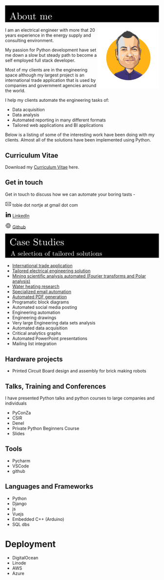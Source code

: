![porfolio](assets/about-me.png "about me")



<img src="assets/tooblippe.jpg" alt="drawing" width="200" style="float: right;" title="tobie nortje"/>



I am an electrical engineer with more that 20 years experience in
the energy supply and consulting environment.

My passion for Python development have set me down a slow but 
steady path to become a self employed full stack developer.

Most of my clients are in the engineering space although 
my largest project is an international trade application 
that is used by companies and government agencies 
around the world.

I help my clients automate the engineering tasks of:
* Data acquisition
* Data analysis
* Automated reporting in many different formats
* Tailored web applications and BI applications

Below is a listing of some of the interesting work have been doing with my clients.
Almost all of the solutions have been implemented using Python.

## Curriculum Vitae
 Download my [Curriculum Vitae](assets/tobie_nortje_cv.pdf) here.

## Get in touch
Get in touch to discuss how we can automate your boring tasts - 

<img alt="email" src="assets/social/email.png" width="20"/> tobie dot nortje at gmail dot com

<img alt="linked-in" src="assets/social/linked-in.png" width="20"/> [LinkedIn](https://www.linkedin.com/in/tobienortje/)

<img alt="www" src="assets/social/www.png" width="20"/> [Github](https://github.com/Tooblippe)


![porfolio](assets/portfolio.png)

* [International trade application](projects/international-trade-application/readme.md)
* [Tailored electrical engineering solution](projects/electrical-engineering/readme.md)
* [Mining scientific analysis automated (Fourier transforms and Polar analysis)](projects/industrial-analysis/readme.md)
* [Water heating research](projects/hot-water/readme.md)
* [Specialized email automation](projects/specialised-email/readme.md)
* [Automated PDF generation](projects/automated-pdf/readme.md)
* Programatic block diagrams
* Automated social media posting
* Engineering automation
* Engineering drawings 
* Very large Engineering data sets analysis
* Automated data acquisition
* Critical analytics graphs 
* Automated PowerPoint presentations
* Mailing list integration

## Hardware projects
* Printed Circuit Board design and assembly for brick making robots


## Talks, Training and Conferences
I have presented Python talks and python courses to large companies and individuals
* PyConZa
* CSIR
* Denel
* Private Python Beginners Course
* Slides

## Tools 
* Pycharm
* VSCode
* github

## Languages and Frameworks
* Python
* Django
* js
* Vuejs
* Embedded C++ (Arduino)
* SQL dbs

# Deployment
* DigitalOcean
* Linode
* AWS
* Azure
